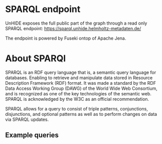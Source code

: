 # SPARQL endpoint

UnHIDE exposes the full public part of the graph through a read only SPARQL endpoint:
https://sparql.unhide.helmholtz-metadaten.de/

The endpoint is powered by Fuseki ontop of Apache Jena.

# About SPARQl

SPARQL is an RDF query language that is, a semantic query language for databases.  Enabling to retrieve and manipulate data stored in Resource Description Framework (RDF) format. It was made a standard by the RDF Data Access Working Group (DAWG) of the World Wide Web Consortium, and is recognized as one of the key technologies of the semantic web. SPARQL is acknowledged by the W3C as an official recommendation.

SPARQL allows for a query to consist of triple patterns, conjunctions, disjunctions, and optional patterns as well as to perform changes on data via SPARQL updates.

## Example queries